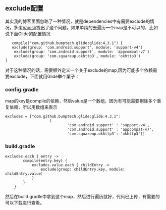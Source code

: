 
## exclude配置

其实我的博客里面忽略了一种情况，就是dependencies中有需要exclude的情况，多谢[Vanish](https://github.com/Vanish136)提出了这个问题，如果单纯的去遍历一个map是不可以的，比如说下面Glide的配置情况

 

       compile("com.github.bumptech.glide:glide:4.3.1") {
       exclude(group: 'com.android.support', module: 'support-v4')
        exclude(group: 'com.android.support', module: 'appcompat-v7')
        exclude(group: 'com.squareup.okhttp3', module: 'okhttp3')
    }

对于这种情况的话，需要额外定义一个关于exclude的map,因为可能多个依赖需要exclude，下面就用Glide举个栗子：

###  config.gradle

map的key是compile的依赖，然后value是一个数组，因为有可能需要剔除多个重复依赖，所以用数组来表示

    excludes = ["com.github.bumptech.glide:glide:4.3.1":
                        [
                                'com.android.support' : 'support-v4',
                                'com.android.support' : 'appcompat-v7',
                                'com.squareup.okhttp3': 'okhttp3']]

### build.gradle

```
excludes.each { entry ->
        compile(entry.key) {
            excludes.value.each { childEntry ->
                exclude(group: childEntry.key, module: childEntry.value)
            }
        }
    }
```

然后在build.gradle中拿到这个map，然后进行遍历就好，代码已上传，有需要的可以下载进行查看。
